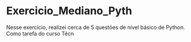 # Exercicio_Mediano_Pyth
Nesse exercício, realizei cerca de 5 questões de nível básico de Python. Como tarefa do curso Técn
